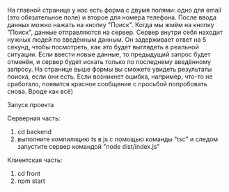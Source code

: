 На главной странице у нас есть форма с двумя полями: одно для email (это обязательное поле) и второе для номера телефона. После ввода данных можно нажать на кнопку "Поиск". Когда мы жмём на кнопку "Поиск", данные отправляются на сервер. Сервер внутри себя находит нужных людей по введённым данным. Он задерживает ответ на 5 секунд, чтобы посмотреть, как это будет выглядеть в реальной ситуации. Если ввести новые данные, то предыдущий запрос будет отменён, и сервер будет искать только по последнему введённому запросу. На странице выше формы вы сможете увидеть результаты поиска, если они есть. Если возникнет ошибка, например, что-то не сработало, появится красное сообщение с просьбой попробовать снова. Вроде как всё)

Запуск проекта

Серверная часть:
1. cd backend 
2. выполните компиляцию ts в js с помощью команды "tsc" и следом запустите сервер командой "node dist/index.js"

Клиентская часть:

1. cd front
2. npm start
